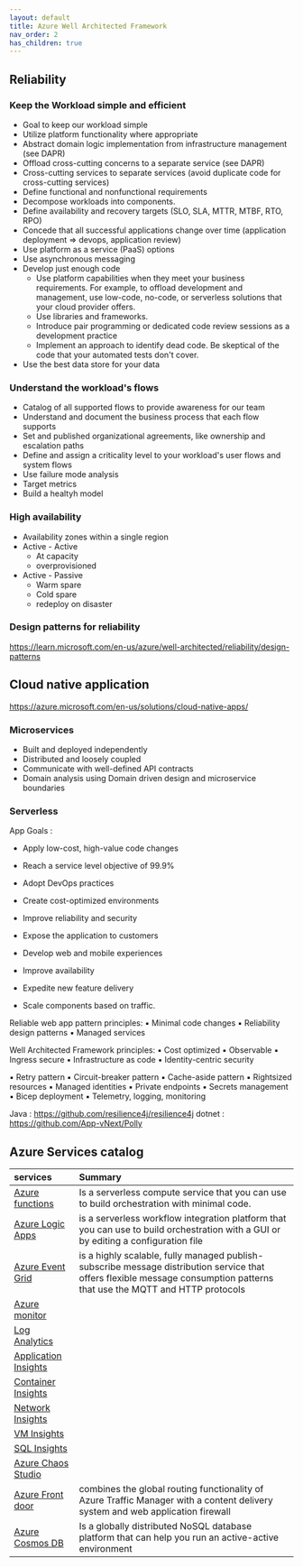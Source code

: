 ```yaml
---
layout: default
title: Azure Well Architected Framework
nav_order: 2
has_children: true
---
```



## Reliability

### Keep the Workload simple and efficient

- Goal to keep our workload simple
- Utilize platform functionality where appropriate
- Abstract domain logic implementation from infrastructure management (see DAPR)
- Offload cross-cutting concerns to a separate service (see DAPR)
- Cross-cutting services to separate services (avoid duplicate code for cross-cutting services)
- Define functional and nonfunctional requirements
- Decompose workloads into components.
- Define availability and recovery targets (SLO, SLA, MTTR, MTBF, RTO, RPO)
- Concede that all successful applications change over time (application deployment => devops, application review)
- Use platform as a service (PaaS) options
- Use asynchronous messaging
- Develop just enough code
  - Use platform capabilities when they meet your business requirements. For example, to offload development and management, use low-code, no-code, or serverless solutions that your cloud provider offers.
  - Use libraries and frameworks.
  - Introduce pair programming or dedicated code review sessions as a development practice
  - Implement an approach to identify dead code. Be skeptical of the code that your automated tests don't cover.
- Use the best data store for your data  

### Understand the workload's flows

- Catalog of all supported flows to provide awareness for our team
- Understand and document the business process that each flow supports 
- Set and published organizational agreements, like ownership and escalation paths
- Define and assign a criticality level to your workload's user flows and system flows
- Use failure mode analysis
- Target metrics
- Build a healtyh model

### High availability

- Availability zones within a single region
- Active - Active
  - At capacity
  - overprovisioned
- Active - Passive
  - Warm spare
  - Cold spare
  - redeploy on disaster


### Design patterns for reliability

https://learn.microsoft.com/en-us/azure/well-architected/reliability/design-patterns


## Cloud native application

https://azure.microsoft.com/en-us/solutions/cloud-native-apps/

### Microservices

- Built and deployed independently
- Distributed and loosely coupled
- Communicate with well-defined API contracts
- Domain analysis using Domain driven design and microservice boundaries


### Serverless

App Goals :

- Apply low-cost, high-value code changes
- Reach a service level objective of 99.9%
- Adopt DevOps practices
- Create cost-optimized environments
- Improve reliability and security

- Expose the application to customers
- Develop web and mobile experiences
- Improve availability
- Expedite new feature delivery
- Scale components based on traffic.


Reliable web app pattern principles:
▪ Minimal code changes
▪ Reliability design patterns
▪ Managed services

Well Architected Framework principles:
▪ Cost optimized
▪ Observable
▪ Ingress secure
▪ Infrastructure as code
▪ Identity-centric security

▪ Retry pattern
▪ Circuit-breaker pattern
▪ Cache-aside pattern
▪ Rightsized resources
▪ Managed identities
▪ Private endpoints
▪ Secrets management
▪ Bicep deployment
▪ Telemetry, logging, monitoring



Java : https://github.com/resilience4j/resilience4j
dotnet : https://github.com/App-vNext/Polly



## Azure Services catalog

| services | Summary |
|:- |:- |
| [Azure functions](https://azure.microsoft.com/products/functions) | Is a serverless compute service that you can use to build orchestration with minimal code.|
| [Azure Logic Apps](https://azure.microsoft.com/products/logic-apps) | is a serverless workflow integration platform that you can use to build orchestration with a GUI or by editing a configuration file |
| [Azure Event Grid](https://azure.microsoft.com/products/event-grid) | is a highly scalable, fully managed publish-subscribe message distribution service that offers flexible message consumption patterns that use the MQTT and HTTP protocols |
| [Azure monitor](https://learn.microsoft.com/en-us/azure/azure-monitor/overview) ||
| [Log Analytics](https://learn.microsoft.com/en-us/azure/azure-monitor/logs/log-analytics-overview) ||
| [Application Insights](https://learn.microsoft.com/en-us/azure/azure-monitor/app/app-insights-overview) ||
| [Container Insights](https://learn.microsoft.com/en-us/azure/azure-monitor/containers/container-insights-overview) ||
| [Network Insights](https://learn.microsoft.com/en-us/azure/network-watcher/network-insights-overview) ||
| [VM Insights](https://learn.microsoft.com/en-us/azure/azure-monitor/vm/vminsights-overview) ||
| [SQL Insights](https://learn.microsoft.com/en-us/azure/azure-sql/database/sql-insights-overview) ||
| [Azure Chaos Studio](https://azure.microsoft.com/services/chaos-studio) ||
| [Azure Front door](https://azure.microsoft.com/products/frontdoor) | combines the global routing functionality of Azure Traffic Manager with a content delivery system and web application firewall |
| [Azure Cosmos DB](https://learn.microsoft.com/en-us/azure/cosmos-db/introduction) | Is a globally distributed NoSQL database platform that can help you run an active-active environment |


